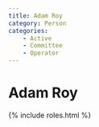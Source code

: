 ```yaml
---
title: Adam Roy
category: Person
categories:
    - Active
    - Committee
    - Operator
---
```

<!--img src="img/2020-.jpeg" style="width: 40%" align="right"-->
# Adam Roy

{% include roles.html %}